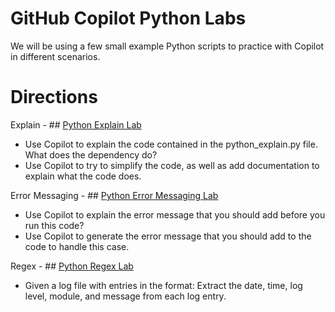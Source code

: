 # GitHub Copilot Python Labs

We will be using a few small example Python scripts to practice with Copilot in different scenarios.

# Directions

Explain - ## [Python Explain Lab](https://github.com/GitHub-Admin-Customer-Repos/Copilot-Hands-On/python_labs/python_explain.py)
- Use Copilot to explain the code contained in the python_explain.py file.  What does the dependency do?
- Use Copilot to try to simplify the code, as well as add documentation to explain what the code does.

Error Messaging - ## [Python Error Messaging Lab](https://github.com/GitHub-Admin-Customer-Repos/Copilot-Hands-On/python_labs/python_error_messaging.md)
- Use Copilot to explain the error message that you should add before you run this code?
- Use Copilot to generate the error message that you should add to the code to handle this case.

Regex - ## [Python Regex Lab](https://github.com/GitHub-Admin-Customer-Repos/Copilot-Hands-On/python_labs/python_regex.md)
- Given a log file with entries in the format:
    Extract the date, time, log level, module, and message from each log entry.